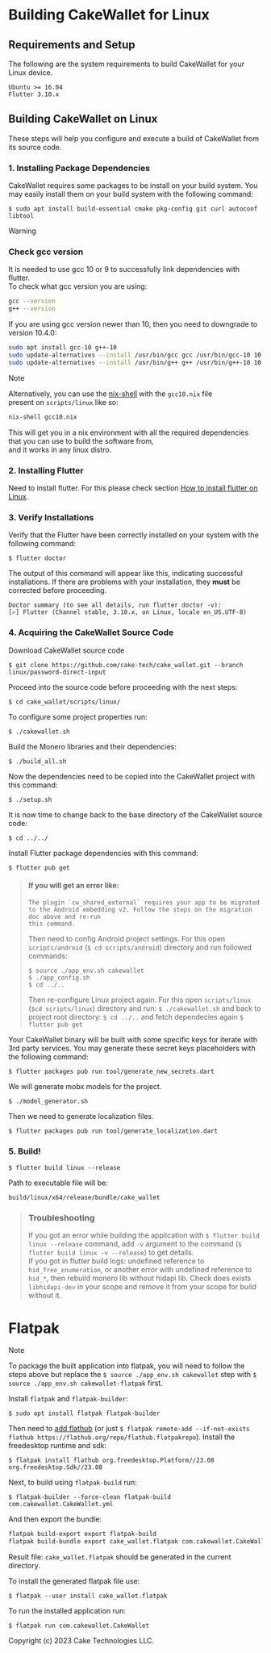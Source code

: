 # Building CakeWallet for Linux

## Requirements and Setup

The following are the system requirements to build CakeWallet for your Linux device.

```
Ubuntu >= 16.04
Flutter 3.10.x
```

## Building CakeWallet on Linux

These steps will help you configure and execute a build of CakeWallet from its source code.

### 1. Installing Package Dependencies

CakeWallet requires some packages to be install on your build system. You may easily install them on your build system with the following command:

`$ sudo apt install build-essential cmake pkg-config git curl autoconf libtool`

> [!WARNING]
>
> ### Check gcc version
>
> It is needed to use gcc 10 or 9 to successfully link dependencies with flutter.\
> To check what gcc version you are using:
>
> ```bash
> gcc --version
> g++ --version
> ```
>
> If you are using gcc version newer than 10, then you need to downgrade to version 10.4.0:
>
> ```bash
> sudo apt install gcc-10 g++-10
> sudo update-alternatives --install /usr/bin/gcc gcc /usr/bin/gcc-10 10
> sudo update-alternatives --install /usr/bin/g++ g++ /usr/bin/g++-10 10
> ```

> [!NOTE]
>
> Alternatively, you can use the [nix-shell](https://nixos.org/) with the `gcc10.nix` file\
> present on `scripts/linux` like so:
> ```bash
> nix-shell gcc10.nix
> ```
> This will get you in a nix environment with all the required dependencies that you can use to build the software from,\
> and it works in any linux distro.

### 2. Installing Flutter

Need to install flutter. For this please check section [How to install flutter on Linux](https://docs.flutter.dev/get-started/install/linux).

### 3. Verify Installations

Verify that the Flutter have been correctly installed on your system with the following command:

`$ flutter doctor`

The output of this command will appear like this, indicating successful installations. If there are problems with your installation, they **must** be corrected before proceeding.

```
Doctor summary (to see all details, run flutter doctor -v):
[✓] Flutter (Channel stable, 3.10.x, on Linux, locale en_US.UTF-8)
```

### 4. Acquiring the CakeWallet Source Code

Download CakeWallet source code

`$ git clone https://github.com/cake-tech/cake_wallet.git --branch linux/password-direct-input`

Proceed into the source code before proceeding with the next steps:

`$ cd cake_wallet/scripts/linux/`

To configure some project properties run:

`$ ./cakewallet.sh`

Build the Monero libraries and their dependencies:

`$ ./build_all.sh`

Now the dependencies need to be copied into the CakeWallet project with this command:

`$ ./setup.sh`

It is now time to change back to the base directory of the CakeWallet source code:

`$ cd ../../`

Install Flutter package dependencies with this command:

`$ flutter pub get`

> #### If you will get an error like:
>
> ```
> The plugin `cw_shared_external` requires your app to be migrated to the Android embedding v2. Follow the steps on the migration doc above and re-run
> this command.
> ```
>
> Then need to config Android project settings. For this open `scripts/android` (`$ cd scripts/android`) directory and run followed commands:
>
> ```
> $ source ./app_env.sh cakewallet
> $ ./app_config.sh
> $ cd ../..
> ```
>
> Then re-configure Linux project again. For this open `scripts/linux` (`$cd scripts/linux`) directory and run:
> `$ ./cakewallet.sh`
> and back to project root directory:
> `$ cd ../..`
> and fetch dependecies again
> `$ flutter pub get`

Your CakeWallet binary will be built with some specific keys for iterate with 3rd party services. You may generate these secret keys placeholders with the following command:

`$ flutter packages pub run tool/generate_new_secrets.dart`

We will generate mobx models for the project.

`$ ./model_generator.sh`

Then we need to generate localization files.

`$ flutter packages pub run tool/generate_localization.dart`

### 5. Build!

`$ flutter build linux --release`

Path to executable file will be:

`build/linux/x64/release/bundle/cake_wallet`

> ### Troubleshooting
>
> If you got an error while building the application with `$ flutter build linux --release` command, add `-v` argument to the command (`$ flutter build linux -v --release`) to get details.\
> If you got in flutter build logs: undefined reference to `hid_free_enumeration`, or another error with undefined reference to `hid_*`, then rebuild monero lib without hidapi lib. Check does exists `libhidapi-dev` in your scope and remove it from your scope for build without it.

# Flatpak

> [!NOTE]
>
> To package the built application into flatpak, you will need to follow the steps above
> but replace the `$ source ./app_env.sh cakewallet` step with `$ source ./app_env.sh cakewallet-flatpak` first.

Install `flatpak` and `flatpak-builder`:

`$ sudo apt install flatpak flatpak-builder`

Then need to [add flathub](https://flatpak.org/setup/Ubuntu) (or just `$ flatpak remote-add --if-not-exists flathub https://flathub.org/repo/flathub.flatpakrepo`). 
Install the freedesktop runtime and sdk:

`$ flatpak install flathub org.freedesktop.Platform//23.08 org.freedesktop.Sdk//23.08`

Next, to build using `flatpak-build` run:

`$ flatpak-builder --force-clean flatpak-build com.cakewallet.CakeWallet.yml`

And then export the bundle:

```bash
flatpak build-export export flatpak-build
flatpak build-bundle export cake_wallet.flatpak com.cakewallet.CakeWallet
```

Result file: `cake_wallet.flatpak` should be generated in the current directory.

To install the generated flatpak file use:

`$ flatpak --user install cake_wallet.flatpak`

To run the installed application run:

`$ flatpak run com.cakewallet.CakeWallet`

Copyright (c) 2023 Cake Technologies LLC.
